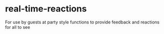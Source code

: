 # real-time-reactions
For use by guests at party style functions to provide feedback and reactions for all to see
